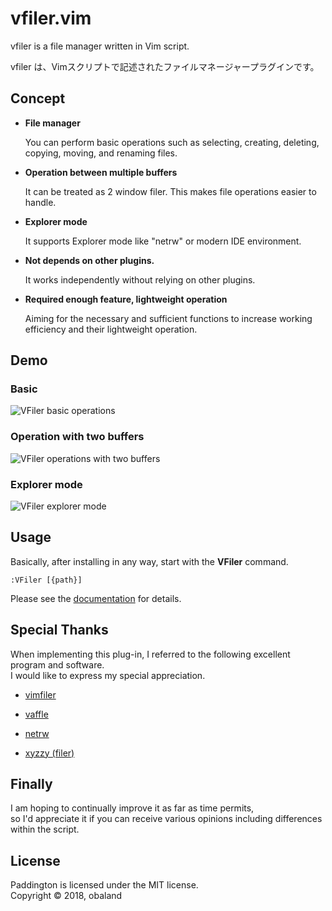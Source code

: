 # vfiler.vim
vfiler is a file manager written in Vim script.  
  
vfiler は、Vimスクリプトで記述されたファイルマネージャープラグインです。

## Concept
- **File manager**

  You can perform basic operations such as selecting, creating, deleting,
  copying, moving, and renaming files.

- **Operation between multiple buffers**

  It can be treated as 2 window filer. This makes file operations easier to
  handle.

- **Explorer mode**

  It supports Explorer mode like "netrw" or modern IDE environment.

- **Not depends on other plugins.**

  It works independently without relying on other plugins.

- **Required enough feature, lightweight operation**

  Aiming for the necessary and sufficient functions to increase working
  efficiency and their lightweight operation.

## Demo
### Basic
![VFiler basic operations](https://user-images.githubusercontent.com/36218691/39357916-3e202e90-4a4f-11e8-8827-e7813f08f1a6.gif)

### Operation with two buffers
![VFiler operations with two buffers](https://user-images.githubusercontent.com/36218691/39357922-41f9855c-4a4f-11e8-9bfb-826e2b11f7f5.gif)

### Explorer mode
![VFiler explorer mode](https://user-images.githubusercontent.com/36218691/39357927-455acbac-4a4f-11e8-872b-7f717a9f5b81.gif)

## Usage
Basically, after installing in any way, start with the **VFiler** command.

    :VFiler [{path}]

Please see the [documentation][vim-doc] for details.

## Special Thanks
When implementing this plug-in, I referred to the following excellent program and software.  
I would like to express my special appreciation.  

* [vimfiler](https://github.com/Shougo/vimfiler.vim)

* [vaffle](https://github.com/cocopon/vaffle.vim)

* [netrw](https://github.com/vim-scripts/netrw.vim)

* [xyzzy (filer)](https://github.com/xyzzy-022/xyzzy)

## Finally
I am hoping to continually improve it as far as time permits,  
so I'd appreciate it if you can receive various opinions including differences within the script.

## License
Paddington is licensed under the MIT license.  
Copyright © 2018, obaland

[vim-doc]: https://github.com/obaland/vfiler.vim/blob/master/doc/vfiler.txt
